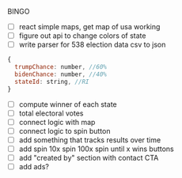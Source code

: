 BINGO

- [ ] react simple maps, get map of usa working
- [ ] figure out api to change colors of state
- [ ] write parser for 538 election data csv to json
```javascript
{
  trumpChance: number, //60%
  bidenChance: number, //40%
  stateId: string, //RI 
}
```
- [ ] compute winner of each state
- [ ] total electoral votes
- [ ] connect logic with map
- [ ] connect logic to spin button
- [ ] add something that tracks results over time
- [ ] add spin 10x spin 100x spin until x wins buttons
- [ ] add "created by" section with contact CTA
- [ ] add ads?
